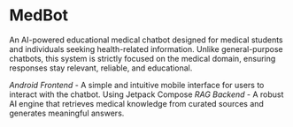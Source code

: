 # MedBot
An AI-powered educational medical chatbot designed for medical students and individuals seeking health-related information. Unlike general-purpose chatbots, this system is strictly focused on the medical domain, ensuring responses stay relevant, reliable, and educational.  

*Android Frontend* - A simple and intuitive mobile interface for users to interact with the chatbot. Using Jetpack Compose 
*RAG Backend* - A robust AI engine that retrieves medical knowledge from curated sources and generates meaningful answers.  

